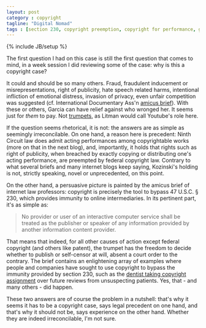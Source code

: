```yaml
---
layout: post
category : copyright
tagline: "Digital Nomad"
tags : [section 230, copyright preemption, copyright for performance, garcia-v-google, perverse incentives]
---
```

{% include JB/setup %}

The first question I had on this case is still the first question that comes to mind, in a week session I did reviewing some of the case: why is this a copyright case?

It could and should be so many others. Fraud, fraudulent inducement or misrepresentations, right of publicity, hate speech related harms, intentional infliction of emotional distress, invasion of privacy, even unfair competition was suggested (cf. International Documentary Ass'n [amicus brief](https://www.eff.org/files/2014/11/26/amicus_brief_of_international_documentary_assoc._film_independent_fredrik_gertten_and_morgan_spurlock_iso_defendants.pdf)). With these or others, Garcia can have relief against who wronged her. It seems just for _them_ to pay. Not [trumpets](http://papers.ssrn.com/sol3/papers.cfm?abstract_id=1474929), as Litman would call Youtube's role here.

If the question seems rhetorical, it is not: the answers are as simple as seemingly irreconcilable. On one hand, a reason here is precedent: Ninth Circuit law does admit acting performances among copyrightable works (more on that in the next blog), and, importantly, it holds that rights such as right of publicity, when breached by exactly copying or distributing one's acting performance, are preempted by federal copyright law. Contrary to what several briefs and many internet blogs keep saying, Kozinski's holding is not, strictly speaking, novel or unprecedented, on this point.

On the other hand, a persuasive picture is painted by the amicus brief of internet law professors: copyright is precisely the tool to bypass 47 U.S.C. § 230, which provides immunity to online intermediaries. In its pertinent part, it's as simple as:

> No provider or user of an interactive computer service shall be treated as the publisher or speaker of any information provided by another information content provider.

That means that indeed, for all other causes of action except federal copyright (and others like patent), the trumpet has the freedom to decide whether to publish or self-censor at will, absent a court order to the contrary.
The brief contains an enlightening array of examples where people and companies have sought to use copyright to bypass the immunity provided by section 230, such as the [dentist taking copyright assignment](http://www.forbes.com/sites/ericgoldman/2013/04/17/you-shouldnt-need-a-copyright-lawyer-to-pick-a-dentist/) over future reviews from unsuspecting patients. Yes, that - and many others - did happen.

These two answers are of course the problem in a nutshell: that's why it seems it has to be a copyright case, says legal precedent on one hand, and that's why it should not be, says experience on the other hand. Whether they are indeed irreconcilable, I'm not sure.
